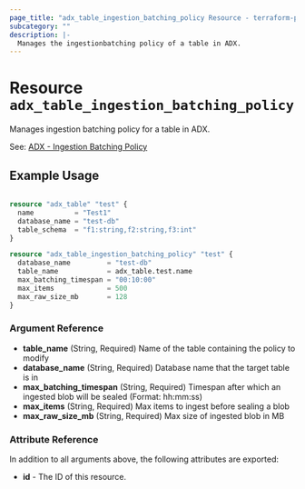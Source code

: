 ```yaml
---
page_title: "adx_table_ingestion_batching_policy Resource - terraform-provider-adx"
subcategory: ""
description: |-
  Manages the ingestionbatching policy of a table in ADX.
---
```


# Resource `adx_table_ingestion_batching_policy`

Manages ingestion batching policy for a table in ADX.

See: [ADX - Ingestion Batching Policy](https://docs.microsoft.com/en-us/azure/data-explorer/kusto/management/batchingpolicy)

## Example Usage

```terraform

resource "adx_table" "test" {
  name          = "Test1"
  database_name = "test-db"
  table_schema  = "f1:string,f2:string,f3:int"
}

resource "adx_table_ingestion_batching_policy" "test" {
  database_name         = "test-db"
  table_name            = adx_table.test.name
  max_batching_timespan = "00:10:00"
  max_items             = 500
  max_raw_size_mb       = 128
}

```

### Argument Reference

- **table_name** (String, Required) Name of the table containing the policy to modify
- **database_name** (String, Required) Database name that the target table is in
- **max_batching_timespan** (String, Required) Timespan after which an ingested blob will be sealed (Format: hh:mm:ss)
- **max_items** (String, Required) Max items to ingest before sealing a blob
- **max_raw_size_mb** (String, Required) Max size of ingested blob in MB

### Attribute Reference

In addition to all arguments above, the following attributes are exported:

- **id** - The ID of this resource.
